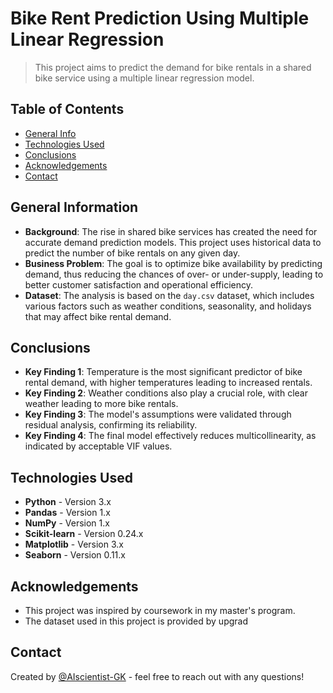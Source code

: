 # Bike Rent Prediction Using Multiple Linear Regression
> This project aims to predict the demand for bike rentals in a shared bike service using a multiple linear regression model.

## Table of Contents
* [General Info](#general-information)
* [Technologies Used](#technologies-used)
* [Conclusions](#conclusions)
* [Acknowledgements](#acknowledgements)
* [Contact](#contact)

## General Information
- **Background**: The rise in shared bike services has created the need for accurate demand prediction models. This project uses historical data to predict the number of bike rentals on any given day.
- **Business Problem**: The goal is to optimize bike availability by predicting demand, thus reducing the chances of over- or under-supply, leading to better customer satisfaction and operational efficiency.
- **Dataset**: The analysis is based on the `day.csv` dataset, which includes various factors such as weather conditions, seasonality, and holidays that may affect bike rental demand.

## Conclusions
- **Key Finding 1**: Temperature is the most significant predictor of bike rental demand, with higher temperatures leading to increased rentals.
- **Key Finding 2**: Weather conditions also play a crucial role, with clear weather leading to more bike rentals.
- **Key Finding 3**: The model's assumptions were validated through residual analysis, confirming its reliability.
- **Key Finding 4**: The final model effectively reduces multicollinearity, as indicated by acceptable VIF values.

## Technologies Used
- **Python** - Version 3.x
- **Pandas** - Version 1.x
- **NumPy** - Version 1.x
- **Scikit-learn** - Version 0.24.x
- **Matplotlib** - Version 3.x
- **Seaborn** - Version 0.11.x

## Acknowledgements
- This project was inspired by coursework in my master's program.
- The dataset used in this project is provided by upgrad

## Contact
Created by [@AIscientist-GK](https://github.com/AIscientist-GK) - feel free to reach out with any questions!


